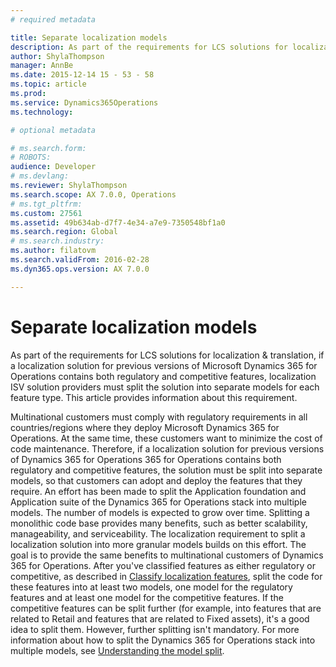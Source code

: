 ```yaml
---
# required metadata

title: Separate localization models
description: As part of the requirements for LCS solutions for localization &amp; translation, if a localization solution for previous versions of Microsoft Dynamics 365 for Operations or Microsoft Dynamics 365 for Operations contains both regulatory and competitive features, localization ISV solution providers must split the solution into separate models for each feature type. This article provides information about this requirement.
author: ShylaThompson
manager: AnnBe
ms.date: 2015-12-14 15 - 53 - 58
ms.topic: article
ms.prod: 
ms.service: Dynamics365Operations
ms.technology: 

# optional metadata

# ms.search.form: 
# ROBOTS: 
audience: Developer
# ms.devlang: 
ms.reviewer: ShylaThompson
ms.search.scope: AX 7.0.0, Operations
# ms.tgt_pltfrm: 
ms.custom: 27561
ms.assetid: 49b634ab-d7f7-4e34-a7e9-7350548bf1a0
ms.search.region: Global
# ms.search.industry: 
ms.author: filatovm
ms.search.validFrom: 2016-02-28
ms.dyn365.ops.version: AX 7.0.0

---
```


# Separate localization models

As part of the requirements for LCS solutions for localization &amp; translation, if a localization solution for previous versions of Microsoft Dynamics 365 for Operations contains both regulatory and competitive features, localization ISV solution providers must split the solution into separate models for each feature type. This article provides information about this requirement.

Multinational customers must comply with regulatory requirements in all countries/regions where they deploy Microsoft Dynamics 365 for Operations. At the same time, these customers want to minimize the cost of code maintenance. Therefore, if a localization solution for previous versions of Dynamics 365 for Operations 365 for Operations contains both regulatory and competitive features, the solution must be split into separate models, so that customers can adopt and deploy the features that they require. An effort has been made to split the Application foundation and Application suite of the Dynamics 365 for Operations stack into multiple models. 
The number of models is expected to grow over time. Splitting a monolithic code base provides many benefits, such as better scalability, manageability, and serviceability. The localization requirement to split a localization solution into more granular models builds on this effort. The goal is to provide the same benefits to multinational customers of Dynamics 365 for Operations. 
After you've classified features as either regulatory or competitive, as described in [Classify localization features](classify-localization-features.md), split the code for these features into at least two models, one model for the regulatory features and at least one model for the competitive features. If the competitive features can be split further (for example, into features that are related to Retail and features that are related to Fixed assets), it's a good idea to split them. However, further splitting isn't mandatory. For more information about how to split the Dynamics 365 for Operations stack into multiple models, see [Understanding the model split](../dev-tools/model-split.md).

